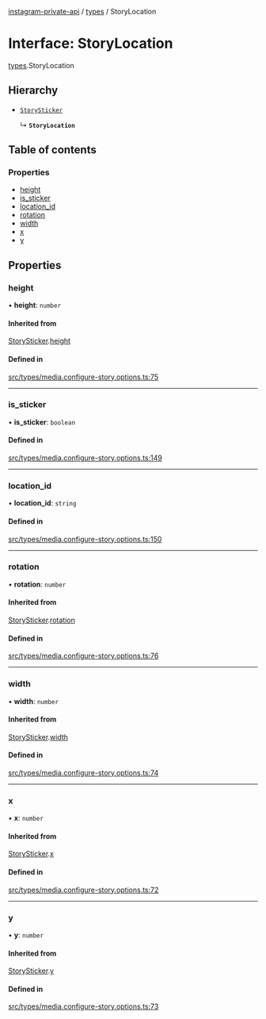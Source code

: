 [instagram-private-api](../../README.md) / [types](../../modules/types.md) / StoryLocation

# Interface: StoryLocation

[types](../../modules/types.md).StoryLocation

## Hierarchy

- [`StorySticker`](StorySticker.md)

  ↳ **`StoryLocation`**

## Table of contents

### Properties

- [height](StoryLocation.md#height)
- [is\_sticker](StoryLocation.md#is_sticker)
- [location\_id](StoryLocation.md#location_id)
- [rotation](StoryLocation.md#rotation)
- [width](StoryLocation.md#width)
- [x](StoryLocation.md#x)
- [y](StoryLocation.md#y)

## Properties

### height

• **height**: `number`

#### Inherited from

[StorySticker](StorySticker.md).[height](StorySticker.md#height)

#### Defined in

[src/types/media.configure-story.options.ts:75](https://github.com/Nerixyz/instagram-private-api/blob/4971f34/src/types/media.configure-story.options.ts#L75)

___

### is\_sticker

• **is\_sticker**: `boolean`

#### Defined in

[src/types/media.configure-story.options.ts:149](https://github.com/Nerixyz/instagram-private-api/blob/4971f34/src/types/media.configure-story.options.ts#L149)

___

### location\_id

• **location\_id**: `string`

#### Defined in

[src/types/media.configure-story.options.ts:150](https://github.com/Nerixyz/instagram-private-api/blob/4971f34/src/types/media.configure-story.options.ts#L150)

___

### rotation

• **rotation**: `number`

#### Inherited from

[StorySticker](StorySticker.md).[rotation](StorySticker.md#rotation)

#### Defined in

[src/types/media.configure-story.options.ts:76](https://github.com/Nerixyz/instagram-private-api/blob/4971f34/src/types/media.configure-story.options.ts#L76)

___

### width

• **width**: `number`

#### Inherited from

[StorySticker](StorySticker.md).[width](StorySticker.md#width)

#### Defined in

[src/types/media.configure-story.options.ts:74](https://github.com/Nerixyz/instagram-private-api/blob/4971f34/src/types/media.configure-story.options.ts#L74)

___

### x

• **x**: `number`

#### Inherited from

[StorySticker](StorySticker.md).[x](StorySticker.md#x)

#### Defined in

[src/types/media.configure-story.options.ts:72](https://github.com/Nerixyz/instagram-private-api/blob/4971f34/src/types/media.configure-story.options.ts#L72)

___

### y

• **y**: `number`

#### Inherited from

[StorySticker](StorySticker.md).[y](StorySticker.md#y)

#### Defined in

[src/types/media.configure-story.options.ts:73](https://github.com/Nerixyz/instagram-private-api/blob/4971f34/src/types/media.configure-story.options.ts#L73)
